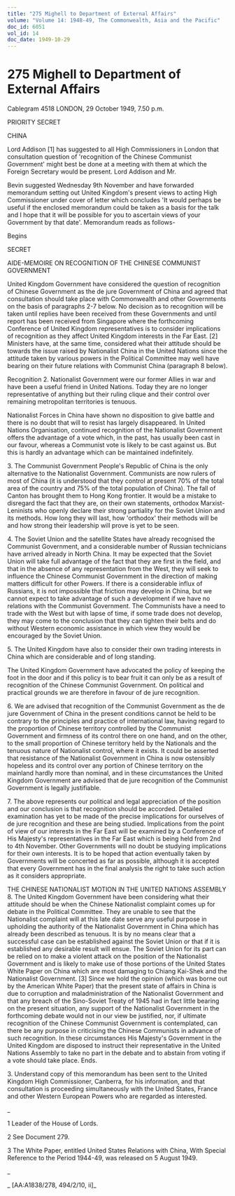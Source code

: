 ```yaml
---
title: "275 Mighell to Department of External Affairs"
volume: "Volume 14: 1948-49, The Commonwealth, Asia and the Pacific"
doc_id: 6051
vol_id: 14
doc_date: 1949-10-29
---
```


# 275 Mighell to Department of External Affairs

Cablegram 4518 LONDON, 29 October 1949, 7.50 p.m.

PRIORITY SECRET

CHINA

Lord Addison [1] has suggested to all High Commissioners in London that consultation question of 'recognition of the Chinese Communist Government' might best be done at a meeting with them at which the Foreign Secretary would be present. Lord Addison and Mr.

Bevin suggested Wednesday 9th November and have forwarded memorandum setting out United Kingdom's present views to acting High Commissioner under cover of letter which concludes 'It would perhaps be useful if the enclosed memorandum could be taken as a basis for the talk and I hope that it will be possible for you to ascertain views of your Government by that date'. Memorandum reads as follows-

Begins

SECRET

AIDE-MEMOIRE ON RECOGNITION OF THE CHINESE COMMUNIST GOVERNMENT

United Kingdom Government have considered the question of recognition of Chinese Government as the de jure Government of China and agreed that consultation should take place with Commonwealth and other Governments on the basis of paragraphs 2-7 below. No decision as to recognition will be taken until replies have been received from these Governments and until report has been received from Singapore where the forthcoming Conference of United Kingdom representatives is to consider implications of recognition as they affect United Kingdom interests in the Far East. [2] Ministers have, at the same time, considered what their attitude should be towards the issue raised by Nationalist China in the United Nations since the attitude taken by various powers in the Political Committee may well have bearing on their future relations with Communist China (paragraph 8 below).

Recognition 2. Nationalist Government were our former Allies in war and have been a useful friend in United Nations. Today they are no longer representative of anything but their ruling clique and their control over remaining metropolitan territories is tenuous.

Nationalist Forces in China have shown no disposition to give battle and there is no doubt that will to resist has largely disappeared. In United Nations Organisation, continued recognition of the Nationalist Government offers the advantage of a vote which, in the past, has usually been cast in our favour, whereas a Communist vote is likely to be cast against us. But this is hardly an advantage which can be maintained indefinitely.

3\. The Communist Government People's Republic of China is the only alternative to the Nationalist Government. Communists are now rulers of most of China (it is understood that they control at present 70% of the total area of the country and 75% of the total population of China). The fall of Canton has brought them to Hong Kong frontier. It would be a mistake to disregard the fact that they are, on their own statements, orthodox Marxist-Leninists who openly declare their strong partiality for the Soviet Union and its methods. How long they will last, how 'orthodox' their methods will be and how strong their leadership will prove is yet to be seen.

4\. The Soviet Union and the satellite States have already recognised the Communist Government, and a considerable number of Russian technicians have arrived already in North China. It may be expected that the Soviet Union will take full advantage of the fact that they are first in the field, and that in the absence of any representation from the West, they will seek to influence the Chinese Communist Government in the direction of making matters difficult for other Powers. If there is a considerable influx of Russians, it is not impossible that friction may develop in China, but we cannot expect to take advantage of such a development if we have no relations with the Communist Government. The Communists have a need to trade with the West but with lapse of time, if some trade does not develop, they may come to the conclusion that they can tighten their belts and do without Western economic assistance in which view they would be encouraged by the Soviet Union.

5\. The United Kingdom have also to consider their own trading interests in China which are considerable and of long standing.

The United Kingdom Government have advocated the policy of keeping the foot in the door and if this policy is to bear fruit it can only be as a result of recognition of the Chinese Communist Government. On political and practical grounds we are therefore in favour of de jure recognition.

6\. We are advised that recognition of the Communist Government as the de jure Government of China in the present conditions cannot be held to be contrary to the principles and practice of international law, having regard to the proportion of Chinese territory controlled by the Communist Government and firmness of its control there on one hand, and on the other, to the small proportion of Chinese territory held by the Nationals and the tenuous nature of Nationalist control, where it exists. It could be asserted that resistance of the Nationalist Government in China is now ostensibly hopeless and its control over any portion of Chinese territory on the mainland hardly more than nominal, and in these circumstances the United Kingdom Government are advised that de jure recognition of the Communist Government is legally justifiable.

7\. The above represents our political and legal appreciation of the position and our conclusion is that recognition should be accorded. Detailed examination has yet to be made of the precise implications for ourselves of de jure recognition and these are being studied. Implications from the point of view of our interests in the Far East will be examined by a Conference of His Majesty's representatives in the Far East which is being held from 2nd to 4th November. Other Governments will no doubt be studying implications for their own interests. It is to be hoped that action eventually taken by Governments will be concerted as far as possible, although it is accepted that every Government has in the final analysis the right to take such action as it considers appropriate.

THE CHINESE NATIONALIST MOTION IN THE UNITED NATIONS ASSEMBLY 8. The United Kingdom Government have been considering what their attitude should be when the Chinese Nationalist complaint comes up for debate in the Political Committee. They are unable to see that the Nationalist complaint will at this late date serve any useful purpose in upholding the authority of the Nationalist Government in China which has already been described as tenuous. It is by no means clear that a successful case can be established against the Soviet Union or that if it is established any desirable result will ensue. The Soviet Union for its part can be relied on to make a violent attack on the position of the Nationalist Government and is likely to make use of those portions of the United States White Paper on China which are most damaging to Chiang Kai-Shek and the Nationalist Government. [3] Since we hold the opinion (which was borne out by the American White Paper) that the present state of affairs in China is due to corruption and maladministration of the Nationalist Government and that any breach of the Sino-Soviet Treaty of 1945 had in fact little bearing on the present situation, any support of the Nationalist Government in the forthcoming debate would not in our view be justified, nor, if ultimate recognition of the Chinese Communist Government is contemplated, can there be any purpose in criticising the Chinese Communists in advance of such recognition. In these circumstances His Majesty's Government in the United Kingdom are disposed to instruct their representative in the United Nations Assembly to take no part in the debate and to abstain from voting if a vote should take place. Ends.

3\. Understand copy of this memorandum has been sent to the United Kingdom High Commissioner, Canberra, for his information, and that consultation is proceeding simultaneously with the United States, France and other Western European Powers who are regarded as interested.

_

1 Leader of the House of Lords.

2 See Document 279.

3 The White Paper, entitled United States Relations with China, With Special Reference to the Period 1944-49, was released on 5 August 1949.

_

_ [AA:A1838/278, 494/2/10, ii]_
